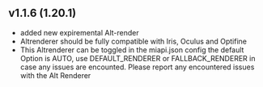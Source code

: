 ## v1.1.6 (1.20.1)
- added new expiremental Alt-render
- Altrenderer should be fully compatible with Iris, Oculus and Optifine
- This Altrenderer can be toggled in the miapi.json config  the default Option is AUTO, use DEFAULT_RENDERER or FALLBACK_RENDERER in case any issues are encounted. Please report any encountered issues with the Alt Renderer